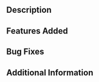 <!--- Enter the new version number in the Title above. -->

## Description
<!--- Describe your release in detail. -->

## Features Added
<!--- List all added features. -->

## Bug Fixes
<!--- List all bug fixes and minor tweaks. -->

## Additional Information
<!--- If available list all other additional information about this release. -->